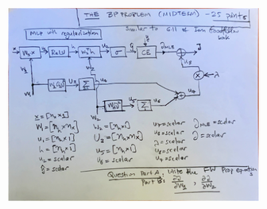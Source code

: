 <img src="https://github.com/JoseALaza/CS482/blob/0d3320808dc5e46b804fe189633a23d2f8c9246f/BP%20Assignment.jpeg" width="720"/>

